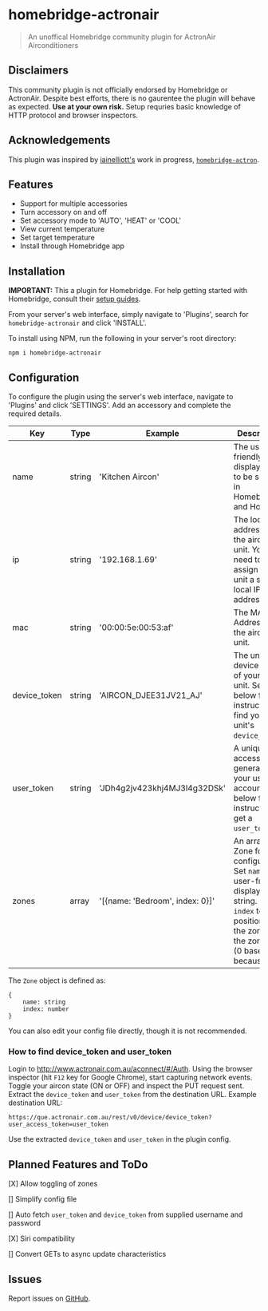 # homebridge-actronair
> An unoffical Homebridge community plugin for ActronAir Airconditioners

## Disclaimers
This community plugin is not officially endorsed by Homebridge or ActronAir. Despite best efforts, there is no gaurentee the plugin will behave as expected. **Use at your own risk.**
Setup requries basic knowledge of HTTP protocol and browser inspectors.
## Acknowledgements
This plugin was inspired by [iainelliott's](https://github.com/iainelliott) work in progress, [`homebridge-actron`](https://www.npmjs.com/package/homebridge-actron).
## Features
- Support for multiple accessories
- Turn accessory on and off
- Set accessory mode to 'AUTO', 'HEAT' or 'COOL'
- View current temperature
- Set target temperature
- Install through Homebridge app

## Installation
**IMPORTANT:** This a plugin for Homebridge. For help getting started with Homebridge, consult their  [setup guides](https://github.com/homebridge/homebridge/wiki).

From your server's web interface, simply navigate to 'Plugins', search for `homebridge-actronair` and click 'INSTALL'.

To install using NPM, run the following in your server's root directory:
```
npm i homebridge-actronair
```
## Configuration
To configure the plugin using the server's web interface, navigate to 'Plugins' and click 'SETTINGS'. Add an accessory and complete the required details.

Key | Type | Example | Description
---|---|---|---
name | string | 'Kitchen Aircon' | The user-friendly display name to be shown in Homebridge and Home.
ip | string | '192.168.1.69' | The local IP address of the aircon unit. You will need to assign your unit a static local IP address.
mac | string | '00:00:5e:00:53:af' | The MAC Address of the aircon unit.
device_token | string | 'AIRCON_DJEE31JV21_AJ' | The unique device token of your aircon unit. See below for instruction to find your unit's ```device_token```.
user_token | string | 'JDh4g2jv423khj4MJ3l4g32DSk' | A unique access token generated for your user account. See below for instruction to get a ```user_token```.
zones | array | '[{name: 'Bedroom', index: 0}]' | An array of Zone for configuration. Set ```name``` to a user-friendly display name string. Set ```index``` to the position of the zone in the zones list (0 based because JS).

The ```Zone``` object is defined as:
```
{
    name: string
    index: number
}
```

You can also edit your config file directly, though it is not recommended.
### How to find device_token and user_token
Login to http://www.actronair.com.au/aconnect/#/Auth. Using the browser inspector (hit ```F12``` key for Google Chrome), start capturing network events. Toggle your aircon state (ON or OFF) and inspect the PUT request sent. Extract the ```device_token``` and ```user_token``` from the destination URL. Example destination URL:
```
https://que.actronair.com.au/rest/v0/device/device_token?user_access_token=user_token
```
Use the extracted ```device_token``` and ```user_token``` in the plugin config. 
## Planned Features and ToDo
[X] Allow toggling of zones

[] Simplify config file

[] Auto fetch ```user_token``` and ```device_token``` from supplied username and password

[X] Siri compatibility

[] Convert GETs to async update characteristics

## Issues
Report issues on [GitHub](https://github.com/Snakey42069/homebridge-actronair/issues).



